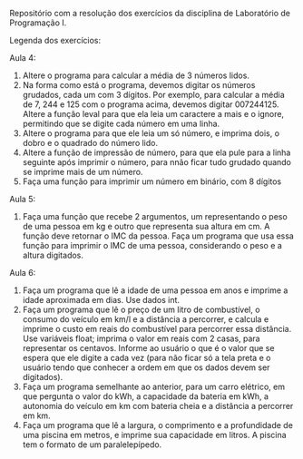 Repositório com a resolução dos exercícios da disciplina de Laboratório de Programação I.



Legenda dos exercícios:

Aula 4:
1. Altere o programa para calcular a média de 3 números lidos.
2. Na forma como está o programa, devemos digitar os números grudados, cada um com 3 dígitos. Por exemplo, para calcular a média de 7, 244 e 125 com o programa acima, devemos digitar 007244125. Altere a função leval para que ela leia um caractere a mais e o ignore, permitindo que se digite cada número em uma linha.
3. Altere o programa para que ele leia um só número, e imprima dois, o dobro e o quadrado do número lido.
4. Altere a função de impressão de número, para que ela pule para a linha seguinte após imprimir o número, para nnão ficar tudo grudado quando se imprime mais de um número.
5. Faça uma função para imprimir um número em binário, com 8 dígitos

Aula 5:
1. Faça uma função que recebe 2 argumentos, um representando o peso de uma pessoa em kg e outro que representa sua altura em cm. A função deve retornar o IMC da pessoa. Faça um programa que usa essa função para imprimir o IMC de uma pessoa, considerando o peso e a altura digitados.

 Aula 6: 
1. Faça um programa que lê a idade de uma
pessoa em anos e imprime a idade aproximada em dias. Use dados int.
2. Faça um programa que lê o preço de um litro de combustível, o consumo do veículo em km/l e a distância a percorrer, e calcula e imprime o custo em reais do combustível para percorrer essa distância. Use variáveis float; imprima o valor em reais com 2 casas, para representar os centavos. Informe ao usuário o que é o valor que se espera que ele digite a cada vez (para não ficar só a tela preta e o usuário tendo que conhecer a ordem em que os dados devem ser digitados).
3. Faça um programa semelhante ao anterior, para um carro elétrico, em que pergunta o valor do kWh, a capacidade da bateria em kWh, a autonomia do veículo em km com bateria cheia e a distância a percorrer em km.
4. Faça um programa que lê a largura, o comprimento e a profundidade de uma piscina em metros, e imprime sua capacidade em litros. A piscina tem o formato de um paralelepípedo.

